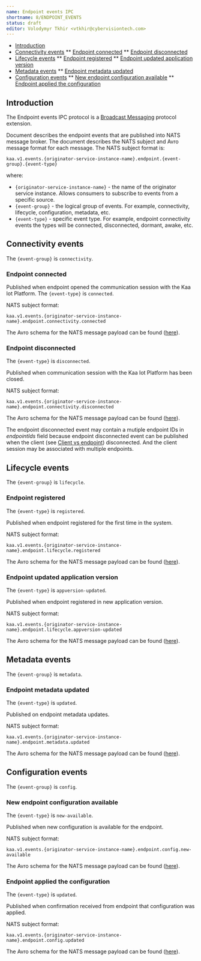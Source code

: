 ```yaml
---
name: Endpoint events IPC
shortname: 8/ENDPOINT_EVENTS
status: draft
editor: Volodymyr Tkhir <vtkhir@cybervisiontech.com>
---
```


* [Introduction](#introduction)
* [Connectivity events](#connectivity-events)
** [Endpoint connected](#endpoint-connected)
** [Endpoint disconnected](#endpoint-disconnected)
* [Lifecycle events](#lifecycle-events)
** [Endpoint registered](#endpoint-registered)
** [Endpoint updated application version](#endpoint-updated-application-version)
* [Metadata events](#metadata-events)
** [Endpoint metadata updated](#endpoint-metadata-updated)
* [Configuration events](#configuration-events)
** [New endpoint configuration available](#new-endpoint-configuration-available)
** [Endpoint applied the configuration](#endpoint-applied-the-configuration)


## Introduction

The Endpoint events IPC protocol is a [Broadcast Messaging](/0003-messaging-ipc/README.md#broadcast-messaging) protocol extension.

Document describes the endpoint events that are published into NATS message broker. The document describes the NATS subject and Avro message format for each message.
The NATS subject format is:

  `kaa.v1.events.{originator-service-instance-name}.endpoint.{event-group}.{event-type}`

  where:

  - `{originator-service-instance-name}` - the name of the originator service instance. Allows consumers to subscribe to events from a specific source.
  - `{event-group}` - the logical group of events. For example, connectivity, lifecycle, configuration, metadata, etc.
  - `{event-type}` - specific event type. For example, endpoint connectivity events the types will be connected, disconnected, dormant, awake, etc.

## Connectivity events
The `{event-group}` is `connectivity`.
### Endpoint connected
Published when endpoint opened the communication session with the Kaa Iot Platform.
The `{event-type}` is `connected`.

NATS subject format:

`kaa.v1.events.{originator-service-instance-name}.endpoint.connectivity.connected`

The Avro schema for the NATS message payload can be found ([here](./connected.avsc)).
### Endpoint disconnected
The `{event-type}` is `disconnected`.

Published when communication session with the Kaa Iot Platform has been closed.

NATS subject format:

`kaa.v1.events.{originator-service-instance-name}.endpoint.connectivity.disconnected`

The Avro schema for the NATS message payload can be found ([here](./disconnected.avsc)).

The endpoint disconnected event may contain a mutiple endpoint IDs in _endpointIds_ field because endpoint disconnected event can be published when the client (see [Client vs endpoint](/0001-kaa-protocol#client-vs-endpoint)) disconnected. And the client session may be associated with multiple endpoints.

## Lifecycle events
The `{event-group}` is `lifecycle`.
### Endpoint registered

The `{event-type}` is `registered`.

Published when endpoint registered for the first time in the system.

NATS subject format:

`kaa.v1.events.{originator-service-instance-name}.endpoint.lifecycle.registered`

The Avro schema for the NATS message payload can be found ([here](./registered.avsc)).

### Endpoint updated application version

The `{event-type}` is `appversion-updated`.

Published when endpoint registered in new application version.

NATS subject format:

`kaa.v1.events.{originator-service-instance-name}.endpoint.lifecycle.appversion-updated`

The Avro schema for the NATS message payload can be found ([here](./app-version-updated.avsc)).

## Metadata events
The `{event-group}` is `metadata`.
### Endpoint metadata updated

The `{event-type}` is `updated`.

Published on endpoint metadata updates.

NATS subject format:

`kaa.v1.events.{originator-service-instance-name}.endpoint.metadata.updated`

The Avro schema for the NATS message payload can be found ([here](./metadata-updated.avsc)).

## Configuration events
The `{event-group}` is `config`.
### New endpoint configuration available

The `{event-type}` is `new-available`.

Published when new configuration is available for the endpoint.

NATS subject format:

`kaa.v1.events.{originator-service-instance-name}.endpoint.config.new-available`

The Avro schema for the NATS message payload can be found ([here](./new-config-available.avsc)).
### Endpoint applied the configuration

The `{event-type}` is `updated`.

Published when confirmation received from endpoint that configuration was applied.

NATS subject format:

`kaa.v1.events.{originator-service-instance-name}.endpoint.config.updated`

The Avro schema for the NATS message payload can be found ([here](./config-updated.avsc)).


